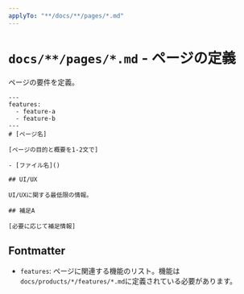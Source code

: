 ```yaml
---
applyTo: "**/docs/**/pages/*.md"
---
```


# `docs/**/pages/*.md` - ページの定義

ページの要件を定義。

```
---
features:
  - feature-a
  - feature-b
---
# [ページ名]

[ページの目的と概要を1-2文で]

- [ファイル名]()

## UI/UX

UI/UXに関する最低限の情報。

## 補足A

[必要に応じて補足情報]
```

## Fontmatter

- `features`: ページに関連する機能のリスト。機能は`docs/products/*/features/*.md`に定義されている必要があります。
